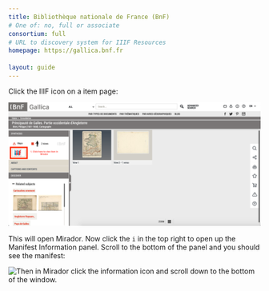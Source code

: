 ```yaml
---
title: Bibliothèque nationale de France (BnF)
# One of: no, full or associate
consortium: full
# URL to discovery system for IIIF Resources
homepage: https://gallica.bnf.fr

layout: guide
---
```


Click the IIIF icon on a item page:

![Click the IIIF icon](gallica-1.png)

This will open Mirador. Now click the `i` in the top right to open up the Manifest Information panel. Scroll to the bottom of the panel and you should see the manifest:

![Then in Mirador click the information icon and scroll down to the bottom of the window.](gallica-2.png)
